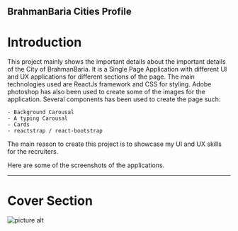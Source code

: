 ## BrahmanBaria Cities Profile

# Introduction 
This project mainly shows the important details about the important details of the City of BrahmanBaria. It is a Single Page Application with different UI and UX applications for different sections of the page. The main technologies used are ReactJs framework and CSS for styling. Adobe photoshop has also been used to create some of the images for the application. Several components has been used to create the page such: 

    - Background Carousal
    - A typing Carousal
    - Cards
    - reactstrap / react-bootstrap

The main reason to create this project is to showcase my UI and UX skills for the recruiters. 

Here are some of the screenshots of the applications. 

- - - - 
# Cover Section
![picture alt](./public/CoverPage_SC.png/500x500 )
